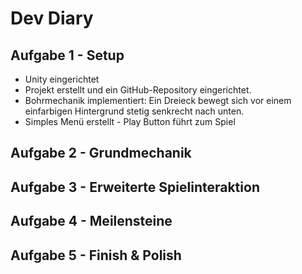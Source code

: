 # Dev Diary

## Aufgabe 1 - Setup
- Unity eingerichtet 
- Projekt erstellt und ein GitHub-Repository eingerichtet.
- Bohrmechanik implementiert: Ein Dreieck bewegt sich vor einem einfarbigen Hintergrund stetig senkrecht nach unten.
- Simples Menü erstellt - Play Button führt zum Spiel

## Aufgabe 2 - Grundmechanik


## Aufgabe 3 - Erweiterte Spielinteraktion


## Aufgabe 4 - Meilensteine


## Aufgabe 5 - Finish & Polish


